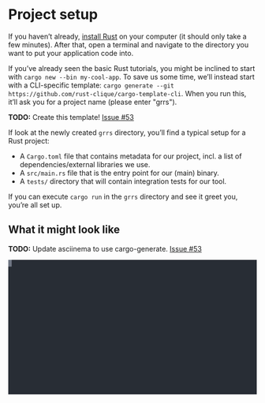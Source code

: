 # Project setup

If you haven’t already,
[install Rust](https://www.rust-lang.org/install.html) on your computer
(it should only take a few minutes).
After that, open a terminal and navigate to the directory
you want to put your application code into.

If you’ve already seen the basic Rust tutorials,
you might be inclined to start with `cargo new --bin my-cool-app`.
To save us some time,
we’ll instead start with a CLI-specific template:
`cargo generate --git https://github.com/rust-clique/cargo-template-cli`.
When you run this, it’ll ask you for a project name
(please enter "grrs").

<aside class="todo">

**TODO:**
Create this template!
[Issue #53](https://github.com/rust-lang-nursery/cli-wg/issues/53)

</aside>

If look at the newly created `grrs` directory,
you’ll find a typical setup for a Rust project:

- A `Cargo.toml` file that contains metadata for our project,
  incl. a list of dependencies/external libraries we use.
- A `src/main.rs` file that is the entry point for our (main) binary.
- A `tests/` directory that will contain integration tests for our tool.

If you can execute `cargo run` in the `grrs` directory
and see it greet you, you’re all set up.

## What it might look like

<aside class="todo">

**TODO:**
Update asciinema to use cargo-generate.
[Issue #53](https://github.com/rust-lang-nursery/cli-wg/issues/53)

</aside>

![](./tutorial/setup.svg)

